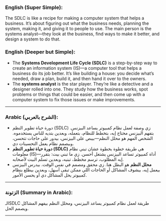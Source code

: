 ### English (Super Simple):  
The SDLC is like a recipe for making a computer system that helps a business. It’s about figuring out what the business needs, planning the system, making it, and giving it to people to use. The main person is the systems analyst—they look at the business, find ways to make it better, and design a system to do that.

### English (Deeper but Simple):  
- The **Systems Development Life Cycle (SDLC)** is a step-by-step way to create an information system (IS)—a computer tool that helps a business do its job better. It’s like building a house: you decide what’s needed, draw a plan, build it, and then hand it over to the owners.  
- The **systems analyst** is the star player. They’re like a detective and a designer rolled into one. They study how the business works, spot problems or things that could be easier, and then come up with a computer system to fix those issues or make improvements.  

---

### Arabic (الشرح بالعربي):  
- دورة حياة تطوير النظم (SDLC) زي وصفة لعمل نظام كمبيوتر يساعد البيزنس. بتفهم البيزنس محتاج إيه، بتخطط للنظام، بتعمله، وبعدين بتديه للناس يستخدموه. الشخص المهم هو محلل النظم—بيبص على البيزنس، بيدور على حاجات تتحسن، وبيصمم نظام يعمل التحسينات دي.  
- **دورة حياة تطوير النظم (SDLC)** هي طريقة خطوة بخطوة عشان تبني نظام معلومات (IS)—أداة كمبيوتر تساعد البيزنس يشتغل أحسن. زي ما تبني بيت: بتقرر إيه المطلوب، ترسم مخطط، تبنيه، وبعدين تسلم البيت لأصحابه.  
- **محلل النظم** هو البطل هنا. زي محقق ومصمم في نفس الوقت. بيدرس البيزنس بيعمل إيه، بيشوف المشاكل أو الحاجات اللي ممكن تبقى أسهل، وبعدين بيطلع بنظام كمبيوتر يحل المشاكل دي أو يحسن الأمور.  

---

### الزتونة (Summary in Arabic):  
الـSDLC طريقة لعمل نظام كمبيوتر يساعد البيزنس، ومحلل النظم بيفهم المشاكل ويصمم الحل.  

---

